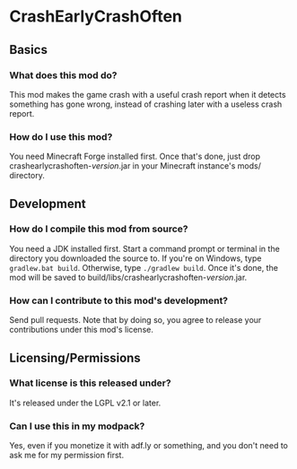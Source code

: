# CrashEarlyCrashOften

## Basics

### What does this mod do?
This mod makes the game crash with a useful crash report when it detects
something has gone wrong, instead of crashing later with a useless crash
report.

### How do I use this mod?
You need Minecraft Forge installed first. Once that's done, just drop
crashearlycrashoften-*version*.jar in your Minecraft instance's mods/
directory.

## Development

### How do I compile this mod from source?
You need a JDK installed first. Start a command prompt or terminal in the
directory you downloaded the source to. If you're on Windows, type
`gradlew.bat build`. Otherwise, type `./gradlew build`. Once it's done, the mod
will be saved to build/libs/crashearlycrashoften-*version*.jar.

### How can I contribute to this mod's development?
Send pull requests. Note that by doing so, you agree to release your
contributions under this mod's license.

## Licensing/Permissions

### What license is this released under?
It's released under the LGPL v2.1 or later.

### Can I use this in my modpack?
Yes, even if you monetize it with adf.ly or something, and you don't need to
ask me for my permission first.
